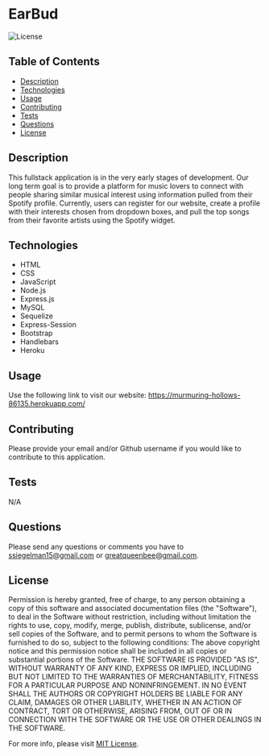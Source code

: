 # EarBud

![License](https://img.shields.io/badge/License-MIT-yellow.svg)

  ## Table of Contents
- [Description](#description)
- [Technologies](#technologies)
- [Usage](#usage)
- [Contributing](#contributing)
- [Tests](#tests)
- [Questions](#questions)
- [License](#license)

## Description

This fullstack application is in the very early stages of development. Our long term goal is to provide a platform for music lovers to connect with people sharing similar musical interest using information pulled from their Spotify profile. Currently, users can register for our website, create a profile with their interests chosen from dropdown boxes, and pull the top songs from their favorite artists using the Spotify widget.

## Technologies

- HTML
- CSS
- JavaScript
- Node.js
- Express.js
- MySQL
- Sequelize
- Express-Session
- Bootstrap
- Handlebars
- Heroku

## Usage

Use the following link to visit our website: https://murmuring-hollows-86135.herokuapp.com/

## Contributing

Please provide your email and/or Github username if you would like to contribute to this application.

## Tests

N/A

## Questions

Please send any questions or comments you have to ssiegelman15@gmail.com or greatqueenbee@gmail.com.

## License

Permission is hereby granted, free of charge, to any person obtaining a copy of this software and associated documentation files (the "Software"), to deal in the Software without restriction, including without limitation the rights to use, copy, modify, merge, publish, distribute, sublicense, and/or sell copies of the Software, and to permit persons to whom the Software is furnished to do so, subject to the following conditions: 
The above copyright notice and this permission notice shall be included in all copies or substantial portions of the Software. 
THE SOFTWARE IS PROVIDED "AS IS", WITHOUT WARRANTY OF ANY KIND, EXPRESS OR IMPLIED, INCLUDING BUT NOT LIMITED TO THE WARRANTIES OF MERCHANTABILITY, FITNESS FOR A PARTICULAR PURPOSE AND NONINFRINGEMENT. 
IN NO EVENT SHALL THE AUTHORS OR COPYRIGHT HOLDERS BE LIABLE FOR ANY CLAIM, DAMAGES OR OTHER LIABILITY, WHETHER IN AN ACTION OF CONTRACT, TORT OR OTHERWISE, ARISING FROM, OUT OF OR IN CONNECTION WITH THE SOFTWARE OR THE USE OR OTHER DEALINGS IN THE SOFTWARE. 


For more info, please visit [MIT License](https://choosealicense.com/licenses/mit/).

